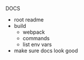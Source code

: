 DOCS
 * root readme
 * build
   - webpack
   - commands
   - list env vars
 * make sure docs look good

